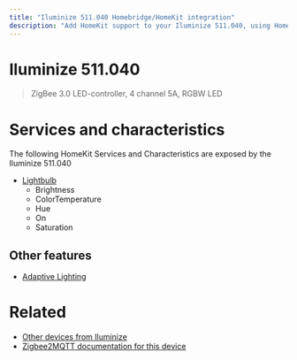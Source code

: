 ```yaml
---
title: "Iluminize 511.040 Homebridge/HomeKit integration"
description: "Add HomeKit support to your Iluminize 511.040, using Homebridge, Zigbee2MQTT and homebridge-z2m."
---
```

<!---
This file has been GENERATED using src/docgen/docgen.ts
DO NOT EDIT THIS FILE MANUALLY!
-->
# Iluminize 511.040
> ZigBee 3.0 LED-controller, 4 channel 5A, RGBW LED


# Services and characteristics
The following HomeKit Services and Characteristics are exposed by
the Iluminize 511.040

* [Lightbulb](../../light.md)
  * Brightness
  * ColorTemperature
  * Hue
  * On
  * Saturation


## Other features
* [Adaptive Lighting](../../light.md)


# Related
* [Other devices from Iluminize](../index.md#iluminize)
* [Zigbee2MQTT documentation for this device](https://www.zigbee2mqtt.io/devices/511.040.html)